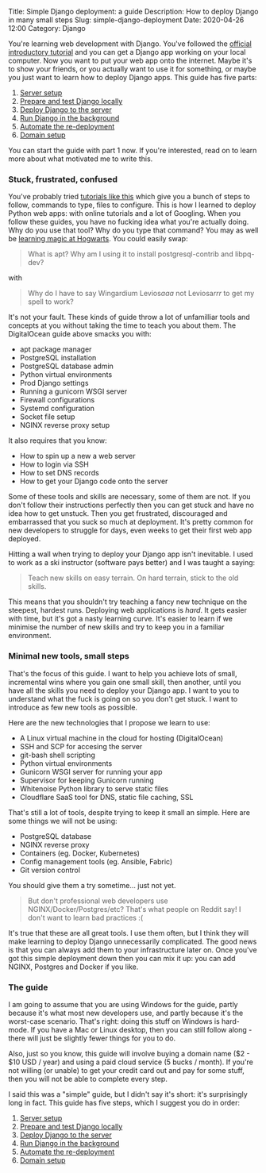 Title: Simple Django deployment: a guide
Description: How to deploy Django in many small steps
Slug: simple-django-deployment
Date: 2020-04-26 12:00
Category: Django

You're learning web development with Django. You've followed the [official introductory tutorial](https://docs.djangoproject.com/en/3.0/intro/tutorial01/) and you can get a Django app working on your local computer. Now you want to put your web app onto the internet. Maybe it's to show your friends, or you actually want to use it for something, or maybe you just want to learn how to deploy Django apps. This guide has five parts:

1. [Server setup]({filename}/simple-django-deployment/simple-django-deployment-1.md)
2. [Prepare and test Django locally]({filename}/simple-django-deployment/simple-django-deployment-2.md)
3. [Deploy Django to the server]({filename}/simple-django-deployment/simple-django-deployment-3.md)
4. [Run Django in the background]({filename}/simple-django-deployment/simple-django-deployment-4.md)
5. [Automate the re-deployment]({filename}/simple-django-deployment/simple-django-deployment-5.md)
6. [Domain setup]({filename}/simple-django-deployment/simple-django-deployment-6.md)

You can start the guide with part 1 now. If you're interested, read on to learn more about what motivated me to write this.

### Stuck, frustrated, confused

You've probably tried [tutorials like this](https://www.digitalocean.com/community/tutorials/how-to-set-up-django-with-postgres-nginx-and-gunicorn-on-ubuntu-18-04) which give you a bunch of steps to follow, commands to type, files to configure. This is how I learned to deploy Python web apps: with online tutorials and a lot of Googling. When you follow these guides, you have no fucking idea what you're actually doing. Why do you use that tool? Why do you type that command? You may as well be [learning magic at Hogwarts](https://youtu.be/nAQBzjE-kvI?t=33). You could easily swap:

> What is apt? Why am I using it to install postgresql-contrib and libpq-dev?

with

> Why do I have to say Wingardium Levios*aaa* not Leviosa*rrr* to get my spell to work?

It's not your fault. These kinds of guide throw a lot of unfamilliar tools and concepts at you without taking the time to teach you about them. The DigitalOcean guide above smacks you with:

- apt package manager
- PostgreSQL installation
- PostgreSQL database admin
- Python virtual environments
- Prod Django settings
- Running a gunicorn WSGI server
- Firewall configurations
- Systemd configuration
- Socket file setup
- NGINX reverse proxy setup

It also requires that you know:

- How to spin up a new a web server
- How to login via SSH
- How to set DNS records
- How to get your Django code onto the server

Some of these tools and skills are necessary, some of them are not. If you don't follow their instructions perfectly then you can get stuck and have no idea how to get unstuck. Then you get frustrated, discouraged and embarrassed that you suck so much at deployment. It's pretty common for new developers to struggle for days, even weeks to get their first web app deployed.

Hitting a wall when trying to deploy your Django app isn't inevitable. I used to work as a ski instructor (software pays better) and I was taught a saying:

> Teach new skills on easy terrain. On hard terrain, stick to the old skills.

This means that you shouldn't try teaching a fancy new technique on the steepest, hardest runs.
Deploying web applications is _hard_. It gets easier with time, but it's got a nasty learning curve. It's easier to learn if we minimise the number of new skills and try to keep you in a familiar environment.

### Minimal new tools, small steps

That's the focus of this guide. I want to help you achieve lots of small, incremental wins where you gain one small skill, then another, until you have all the skills you need to deploy your Django app. I want to you to understand what the fuck is going on so you don't get stuck. I want to introduce as few new tools as possible.

Here are the new technologies that I propose we learn to use:

- A Linux virtual machine in the cloud for hosting (DigitalOcean)
- SSH and SCP for accesing the server
- git-bash shell scripting
- Python virtual environments
- Gunicorn WSGI server for running your app
- Supervisor for keeping Gunicorn running
- Whitenoise Python library to serve static files
- Cloudflare SaaS tool for DNS, static file caching, SSL

That's still a lot of tools, despite trying to keep it small an simple. Here are some things we will not be using:

- PostgreSQL database
- NGINX reverse proxy
- Containers (eg. Docker, Kubernetes)
- Config management tools (eg. Ansible, Fabric)
- Git version control

You should give them a try sometime... just not yet.

> But don't professional web developers use NGINX/Docker/Postgres/etc? That's what people on Reddit say! I don't want to learn bad practices :(

It's true that these are all great tools. I use them often, but I think they will make learning to deploy Django unnecessarily complicated.
The good news is that you can always add them to your infrastructure later on.
Once you've got this simple deployment down then you can mix it up: you can add NGINX, Postgres and Docker if you like.

### The guide

I am going to assume that you are using Windows for the guide, partly because it's what most new developers use, and partly because it's the worst-case scenario.
That's right: doing this stuff on Windows is hard-mode.
If you have a Mac or Linux desktop, then you can still follow along - there will just be slightly fewer things for you to do.

Also, just so you know, this guide will involve buying a domain name ($2 - $10 USD / year) and using a paid cloud service (5 bucks / month).
If you're not willing (or unable) to get your credit card out and pay for some stuff, then you will not be able to complete every step.

I said this was a "simple" guide, but I didn't say it's short: it's surprisingly long in fact. This guide has five steps, which I suggest you do in order:

1. [Server setup]({filename}/simple-django-deployment/simple-django-deployment-1.md)
2. [Prepare and test Django locally]({filename}/simple-django-deployment/simple-django-deployment-2.md)
3. [Deploy Django to the server]({filename}/simple-django-deployment/simple-django-deployment-3.md)
4. [Run Django in the background]({filename}/simple-django-deployment/simple-django-deployment-4.md)
5. [Automate the re-deployment]({filename}/simple-django-deployment/simple-django-deployment-5.md)
6. [Domain setup]({filename}/simple-django-deployment/simple-django-deployment-6.md)
